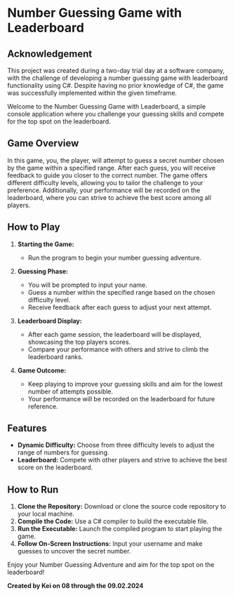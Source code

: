 # Number Guessing Game with Leaderboard

## Acknowledgement

This project was created during a two-day trial day at a software company, with the challenge of developing a number guessing game with leaderboard functionality using C#. Despite having no prior knowledge of C#, the game was successfully implemented within the given timeframe.

Welcome to the Number Guessing Game with Leaderboard, a simple console application where you challenge your guessing skills and compete for the top spot on the leaderboard.

## Game Overview

In this game, you, the player, will attempt to guess a secret number chosen by the game within a specified range. After each guess, you will receive feedback to guide you closer to the correct number. The game offers different difficulty levels, allowing you to tailor the challenge to your preference. Additionally, your performance will be recorded on the leaderboard, where you can strive to achieve the best score among all players.

## How to Play

1. **Starting the Game:**
   - Run the program to begin your number guessing adventure.

2. **Guessing Phase:**
   - You will be prompted to input your name.
   - Guess a number within the specified range based on the chosen difficulty level.
   - Receive feedback after each guess to adjust your next attempt.

3. **Leaderboard Display:**
   - After each game session, the leaderboard will be displayed, showcasing the top players scores.
   - Compare your performance with others and strive to climb the leaderboard ranks.

4. **Game Outcome:**
   - Keep playing to improve your guessing skills and aim for the lowest number of attempts possible.
   - Your performance will be recorded on the leaderboard for future reference.

## Features

- **Dynamic Difficulty:** Choose from three difficulty levels to adjust the range of numbers for guessing.
- **Leaderboard:** Compete with other players and strive to achieve the best score on the leaderboard.

## How to Run

1. **Clone the Repository:** Download or clone the source code repository to your local machine.
2. **Compile the Code:** Use a C# compiler to build the executable file.
3. **Run the Executable:** Launch the compiled program to start playing the game.
4. **Follow On-Screen Instructions:** Input your username and make guesses to uncover the secret number.



Enjoy your Number Guessing Adventure and aim for the top spot on the leaderboard!

**Created by Kei on 08 through the 09.02.2024** 